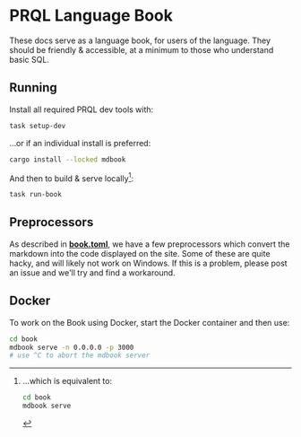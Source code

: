 # PRQL Language Book

These docs serve as a language book, for users of the language. They should be
friendly & accessible, at a minimum to those who understand basic SQL.

## Running

Install all required PRQL dev tools with:

```sh
task setup-dev
```

...or if an individual install is preferred:

```sh
cargo install --locked mdbook
```

And then to build & serve locally[^1]:

```sh
task run-book
```

[^1]: ...which is equivalent to:

    ```sh
    cd book
    mdbook serve
    ```

## Preprocessors

As described in [**book.toml**](book.toml), we have a few preprocessors which
convert the markdown into the code displayed on the site. Some of these are
quite hacky, and will likely not work on Windows. If this is a problem, please
post an issue and we'll try and find a workaround.

## Docker

To work on the Book using Docker, start the Docker container and then use:

```sh
cd book
mdbook serve -n 0.0.0.0 -p 3000
# use ^C to abort the mdbook server
```

